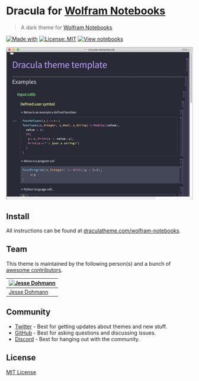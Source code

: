 # Dracula for [Wolfram Notebooks](https://www.wolfram.com/notebooks/)

> A dark theme for [Wolfram Notebooks](https://www.wolfram.com/notebooks/)

[![Made with](https://img.shields.io/static/v1?label=Made%20with&labelColor=gray&message=Wolfram%20Language&color=d21c00&logo=wolfram-language&logoColor=white)](https://www.wolfram.com/language/)
[![License: MIT](https://img.shields.io/badge/License-MIT-yellow.svg)](https://opensource.org/licenses/MIT)
[![View notebooks](https://wolfr.am/HAAhzkRq)](https://wolfr.am/NwySAeCs)

![Screenshot](./screenshot.png)

## Install

All instructions can be found at [draculatheme.com/wolfram-notebooks](https://draculatheme.com/wolfram-notebooks).

## Team

This theme is maintained by the following person(s) and a bunch of
[awesome contributors](https://github.com/dracula/wolfram-notebooks/graphs/contributors).

| [![Jesse Dohmann](https://avatars0.githubusercontent.com/u/14860856?v=3&s=70)](https://github.com/jldohmann) |
| ------------------------------------------------------------------------------------------------------------ |
| [Jesse Dohmann](https://github.com/jldohmann)                                                                |

## Community

- [Twitter](https://twitter.com/draculatheme) - Best for getting updates about themes and new stuff.
- [GitHub](https://github.com/dracula/dracula-theme/discussions) - Best for asking questions and discussing issues.
- [Discord](https://draculatheme.com/discord-invite) - Best for hanging out with the community.

## License

[MIT License](./LICENSE)
